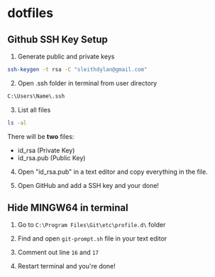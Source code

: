 # dotfiles

## Github SSH Key Setup

1. Generate public and private keys

```sh
ssh-keygen -t rsa -C "sleithdylan@gmail.com"
```

2. Open .ssh folder in terminal from user directory

```sh
C:\Users\Name\.ssh
```

3. List all files

```sh
ls -al
```

There will be **two** files:

- id_rsa (Private Key)
- id_rsa.pub (Public Key)

4. Open "id_rsa.pub" in a text editor and copy everything in the file.

5. Open GitHub and add a SSH key and your done!

## Hide MINGW64 in terminal

1.  Go to `C:\Program Files\Git\etc\profile.d\` folder

2.  Find and open `git-prompt.sh` file in your text editor

3.  Comment out line `16` and `17`

4.  Restart terminal and you're done!
